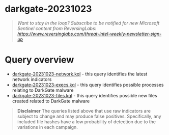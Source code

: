 # darkgate-20231023

> *Want to stay in the loop? Subscribe to be notified for new Microsoft Sentinel content from ReversingLabs: https://www.reversinglabs.com/threat-intel-weekly-newsletter-sign-up*

# Query overview
- [darkgate-20231023-network.kql](./darkgate-20231023-network.kql) - this query identifies the latest network indicators
- [darkgate-20231023-execs.kql](./darkgate-20231023-execs.kql) - this query identifies possible processes relating to DarkGate malware
- [darkgate-20231023-files.kql](./darkgate-20231023-files.kql) - this query identifies possible new files created related to DarkGate malware


> **Disclaimer**
> The queries listed above that use raw indicators are subject to change and may produce false positives. Specifically, any included file hashes have a low probability of detection due to the variations in each campaign. 